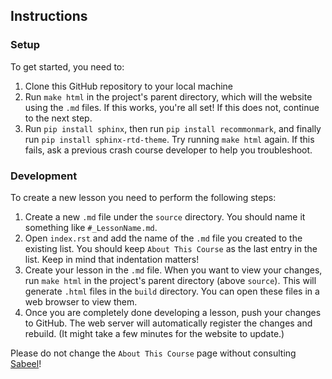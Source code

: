 ## Instructions
### Setup
To get started, you need to:
1. Clone this GitHub repository to your local machine
2. Run `make html` in the project's parent directory, which will the website using the `.md` files. If this works, you're all set! If this does not, continue to the next step.
3. Run `pip install sphinx`, then run `pip install recommonmark`, and finally run `pip install sphinx-rtd-theme`. Try running `make html` again. If this fails, ask a previous crash course developer to help you troubleshoot.


### Development
To create a new lesson you need to perform the following steps:
1. Create a new `.md` file under the `source` directory. You should name it something like `#_LessonName.md`.
2. Open `index.rst` and add the name of the `.md` file you created to the existing list. You should keep `About This Course` as the last entry in the list. Keep in mind that indentation matters!
3. Create your lesson in the `.md` file. When you want to view your changes, run `make html` in the project's parent directory (above `source`). This will generate `.html` files in the `build` directory. You can open these files in a web browser to view them.
4. Once you are completely done developing a lesson, push your changes to GitHub. The web server will automatically register the changes and rebuild. (It might take a few minutes for the website to update.)

Please do not change the `About This Course` page without consulting <a href="https://sabeelmansuri.com/" target="_blank">Sabeel</a>!
